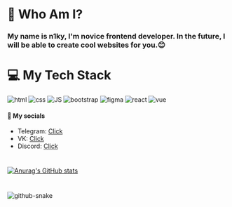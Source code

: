 # 🌟 Who Am I?
### My name is <strong>n1ky</strong>, I'm novice frontend developer. In the future, I will be able to create cool websites for you.😊

# 💻 My Tech Stack
![html](https://github.com/user-attachments/assets/535d7ed4-c90f-4edb-8993-67d5c1fdc878)
![css](https://github.com/user-attachments/assets/523c21d0-6d45-41f0-bcca-d6320e126953)
![JS](https://github.com/user-attachments/assets/64a35f76-bd08-4690-94e7-e498a3c2479a)
![bootstrap](https://github.com/user-attachments/assets/12e12d57-6d5d-4fe0-9952-4bc5ac9bf835)
![figma](https://github.com/user-attachments/assets/c21ee441-41cf-48dc-b81d-0a0214dc14f2)
![react](https://github.com/user-attachments/assets/0bda3ea2-8c81-4273-9d7a-f56823039029)
![vue](https://github.com/user-attachments/assets/45db7a4e-9af1-499c-9317-6ef71d7436eb)

#### 📩 My socials
<ul>
  <li>Telegram: <a href="https://t.me/trenn1ky" alt="telegram">Click</a></li>
  <li>VK: <a href="https://vk.com/huinyia" alt="vk">Click</a></li>
  <li>Discord: <a href="https://discordapp.com/users/n1kyfn" alt="discord">Click</a></li>
</ul>

#

[![Anurag's GitHub stats](https://github-readme-stats.vercel.app/api?username=anuraghazra)](https://github.com/anuraghazra/github-readme-stats)

#
![github-snake](https://github.com/user-attachments/assets/f1670541-b22a-48b0-b11b-b701b90a8370)
#
